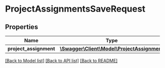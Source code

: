# ProjectAssignmentsSaveRequest

## Properties
Name | Type | Description | Notes
------------ | ------------- | ------------- | -------------
**project_assignment** | [**\Swagger\Client\Model\ProjectAssignment**](ProjectAssignment.md) |  | 

[[Back to Model list]](../README.md#documentation-for-models) [[Back to API list]](../README.md#documentation-for-api-endpoints) [[Back to README]](../README.md)


